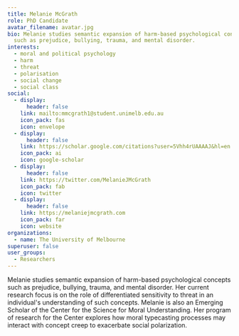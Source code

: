 ```yaml
---
title: Melanie McGrath
role: PhD Candidate
avatar_filename: avatar.jpg
bio: Melanie studies semantic expansion of harm-based psychological concepts
  such as prejudice, bullying, trauma, and mental disorder.
interests:
  - moral and political psychology
  - harm
  - threat
  - polarisation
  - social change
  - social class
social:
  - display:
      header: false
    link: mailto:mmcgrath1@student.unimelb.edu.au
    icon_pack: fas
    icon: envelope
  - display:
      header: false
    link: https://scholar.google.com/citations?user=5Vhh4rUAAAAJ&hl=en
    icon_pack: ai
    icon: google-scholar
  - display:
      header: false
    link: https://twitter.com/MelanieJMcGrath
    icon_pack: fab
    icon: twitter
  - display:
      header: false
    link: https://melaniejmcgrath.com
    icon_pack: far
    icon: website
organizations:
  - name: The University of Melbourne
superuser: false
user_groups:
  - Researchers
---
```

Melanie studies semantic expansion of harm-based psychological concepts such as prejudice, bullying, trauma, and mental disorder. Her current research focus is on the role of differentiated sensitivity to threat in an individual's understanding of such concepts. Melanie is also an Emerging Scholar of the Center for the Science for Moral Understanding. Her program of research for the Center explores how moral typecasting processes may interact with concept creep to exacerbate social polarization.
